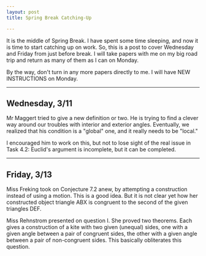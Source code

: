 ```yaml
---
layout: post
title: Spring Break Catching-Up

---
```


It is the middle of Spring Break. I have spent some time sleeping, and now it is time to start catching up on work. So, this is a post to cover Wednesday and Friday from just before break. I will take papers with me on my big road trip and return as many of them as I can on Monday.

By the way, don't turn in any more papers directly to me. I will have NEW INSTRUCTIONS on Monday.

----

## Wednesday, 3/11

Mr Maggert tried to give a new definition or two. He is trying to find a clever way around our troubles with interior and exterior angles. Eventually, we realized that his condition is a "global" one, and it really needs to be "local."

I encouraged him to work on this, but not to lose sight of the real issue in Task 4.2: Euclid's argument is incomplete, but it can be completed.

----

## Friday, 3/13

Miss Freking took on Conjecture 7.2 anew, by attempting a construction instead of using a motion. This is a good idea. But it is not clear yet how her constructed object triangle ABX is congruent to the second of the given triangles DEF.

Miss Rehnstrom presented on question I. She proved two theorems. Each gives a construction of a kite with two given (unequal) sides, one with a given angle between a pair of congruent sides, the other with a given angle between a pair of non-congruent sides. This basically obliterates this question.